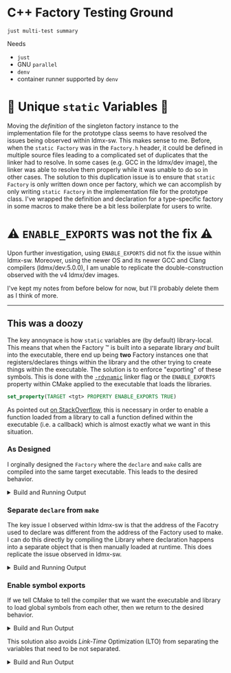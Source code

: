 # C++ Factory Testing Ground

```
just multi-test summary
```

Needs
- `just`
- GNU `parallel`
- `denv`
- container runner supported by `denv`

# :tada: Unique `static` Variables :tada:
Moving the _definition_ of the singleton factory instance to the implementation file
for the prototype class seems to have resolved the issues being observed within ldmx-sw.
This makes sense to me. Before, when the `static Factory` was in the `Factory.h` header,
it could be defined in multiple source files leading to a complicated set of duplicates
that the linker had to resolve. In some cases (e.g. GCC in the ldmx/dev image), the linker
was able to resolve them properly while it was unable to do so in other cases.
The solution to this duplication issue is to ensure that `static Factory` is only written down
once per factory, which we can accomplish by only writing `static Factory` in the implementation file
for the prototype class. I've wrapped the definition and declaration for a type-specific factory
in some macros to make there be a bit less boilerplate for users to write.

# :warning: `ENABLE_EXPORTS` was not the fix :warning:

Upon further investigation, using `ENABLE_EXPORTS` did not fix the issue within ldmx-sw.
Moreover, using the newer OS and its newer GCC and Clang compilers (ldmx/dev:5.0.0), I am unable to replicate
the double-construction observed with the v4 ldmx/dev images.

I've kept my notes from before below for now, but I'll probably delete them as I think of more.

---

## This was a doozy
The key annoynace is how `static` variables are (by default) library-local.
This means that when the Factory :tm: is built into a separate library
_and_ built into the executable, there end up being **two** Factory instances
one that registers/declares things within the library and the other trying
to create things within the executable.
The solution is to enforce "exporting" of these symbols.
This is done with the
[`-rdynamic`](https://gcc.gnu.org/onlinedocs/gcc/Link-Options.html#index-rdynamic)
linker flag or the `ENABLE_EXPORTS` property within CMake applied to the executable
that loads the libraries.
```cmake
set_property(TARGET <tgt> PROPERTY ENABLE_EXPORTS TRUE)
```
As pointed out [on StackOverflow](https://stackoverflow.com/a/60768340),
this is necessary in order to enable a function loaded from a library to
call a function defined within the executable (i.e. a callback) which is
almost exactly what we want in this situation.


### As Designed
I orginally designed the `Factory` where the `declare` and `make` calls
are compiled into the same target executable.
This leads to the desired behavior.

<details>

  <summary>Build and Running Output</summary>

```
tom@appa:~/code/ldmx/1465-lto$ just build 0-as-designed -DSEPARATE_LIB=OFF
denv cmake -B build/0-as-designed -S . -DSEPARATE_LIB=OFF
-- The CXX compiler identification is GNU 11.4.0
-- Detecting CXX compiler ABI info
-- Detecting CXX compiler ABI info - done
-- Check for working CXX compiler: /usr/bin/c++ - skipped
-- Detecting CXX compile features
-- Detecting CXX compile features - done
-- Configuring done
-- Generating done
-- Build files have been written to: /home/tom/code/ldmx/1465-lto/build/0-as-designed
denv cmake --build build/0-as-designed
[ 20%] Building CXX object CMakeFiles/fave-things.dir/fave_things.cpp.o
[ 40%] Building CXX object CMakeFiles/fave-things.dir/Book.cpp.o
[ 60%] Building CXX object CMakeFiles/fave-things.dir/Album.cpp.o
[ 80%] Building CXX object CMakeFiles/fave-things.dir/Podcast.cpp.o
[100%] Linking CXX executable fave-things
[100%] Built target fave-things
tom@appa:~/code/ldmx/1465-lto$ just run 0-as-designed
denv cmake -B build/0-as-designed -S . 
-- Configuring done
-- Generating done
-- Build files have been written to: /home/tom/code/ldmx/1465-lto/build/0-as-designed
denv cmake --build build/0-as-designed
Consolidate compiler generated dependencies of target fave-things
[100%] Built target fave-things
denv build/0-as-designed/fave-things build/0-as-designed/libLibrary.so Book
Factory(0x559d6384e2c0)
Factory(0x559d6384e2c0): declare Book
Factory(0x559d6384e2c0): declare Album
Factory(0x559d6384e2c0): declare Podcast
From executable: library compiled into executable
Factory(0x559d6384e2c0): make Book
Poverty, By America
~Factory(0x559d6384e2c0)
```

</details>

### Separate `declare` from `make`
The key issue I observed within ldmx-sw is that the address of the Facotry used to declare
was different from the address of the Factory used to make.
I can do this directly by compiling the Library where declaration happens into a separate
object that is then manually loaded at runtime.
This does replicate the issue observed in ldmx-sw.

<details>

  <summary>Build and Running Output</summary>

```
tom@appa:~/code/ldmx/1465-lto$ just build 1-sep-make
denv cmake -B build/1-sep-make -S . 
-- The CXX compiler identification is GNU 11.4.0
-- Detecting CXX compiler ABI info
-- Detecting CXX compiler ABI info - done
-- Check for working CXX compiler: /usr/bin/c++ - skipped
-- Detecting CXX compile features
-- Detecting CXX compile features - done
-- Configuring done
-- Generating done
-- Build files have been written to: /home/tom/code/ldmx/1465-lto/build/1-sep-make
denv cmake --build build/1-sep-make
[ 16%] Building CXX object CMakeFiles/Library.dir/Book.cpp.o
[ 33%] Building CXX object CMakeFiles/Library.dir/Album.cpp.o
[ 50%] Building CXX object CMakeFiles/Library.dir/Podcast.cpp.o
[ 66%] Linking CXX shared library libLibrary.so
[ 66%] Built target Library
[ 83%] Building CXX object CMakeFiles/fave-things.dir/fave_things.cpp.o
[100%] Linking CXX executable fave-things
[100%] Built target fave-things
tom@appa:~/code/ldmx/1465-lto$ just run 1-sep-make
denv cmake -B build/1-sep-make -S . 
-- Configuring done
-- Generating done
-- Build files have been written to: /home/tom/code/ldmx/1465-lto/build/1-sep-make
denv cmake --build build/1-sep-make
Consolidate compiler generated dependencies of target Library
[ 66%] Built target Library
Consolidate compiler generated dependencies of target fave-things
[100%] Built target fave-things
denv build/1-sep-make/fave-things build/1-sep-make/libLibrary.so Book
From executable: Factory(0x55833d9262c0)
manually loading library
Factory(0x7f4bd6d3a9e0)
Factory(0x7f4bd6d3a9e0): declare Book
Factory(0x7f4bd6d3a9e0): declare Album
Factory(0x7f4bd6d3a9e0): declare Podcast
done loading library
Factory(0x55833d9262c0): make Book
ERROR: An object named Book has not been declared.
~Factory(0x7f4bd6d3a9e0)
~Factory(0x55833d9262c0)
```

</details>


### Enable symbol exports
If we tell CMake to tell the compiler that we want the executable and library
to load global symbols from each other, then we return to the desired behavior.

<details>

<summary>Build and Run Output</summary>

```
tom@appa:~/code/ldmx/1465-lto$ just build 2-sep-make-with-export -DENABLE_SYMB_EXPORTS=ON
denv cmake -B build/2-sep-make-with-export -S . -DENABLE_SYMB_EXPORTS=ON
-- The CXX compiler identification is GNU 11.4.0
-- Detecting CXX compiler ABI info
-- Detecting CXX compiler ABI info - done
-- Check for working CXX compiler: /usr/bin/c++ - skipped
-- Detecting CXX compile features
-- Detecting CXX compile features - done
-- Configuring done
-- Generating done
-- Build files have been written to: /home/tom/code/ldmx/1465-lto/build/2-sep-make-with-export
denv cmake --build build/2-sep-make-with-export
[ 16%] Building CXX object CMakeFiles/Library.dir/Book.cpp.o
[ 33%] Building CXX object CMakeFiles/Library.dir/Album.cpp.o
[ 50%] Building CXX object CMakeFiles/Library.dir/Podcast.cpp.o
[ 66%] Linking CXX shared library libLibrary.so
[ 66%] Built target Library
[ 83%] Building CXX object CMakeFiles/fave-things.dir/fave_things.cpp.o
[100%] Linking CXX executable fave-things
[100%] Built target fave-things
tom@appa:~/code/ldmx/1465-lto$ just run 2-sep-make-with-export
denv cmake -B build/2-sep-make-with-export -S . 
-- Configuring done
-- Generating done
-- Build files have been written to: /home/tom/code/ldmx/1465-lto/build/2-sep-make-with-export
denv cmake --build build/2-sep-make-with-export
Consolidate compiler generated dependencies of target Library
[ 66%] Built target Library
Consolidate compiler generated dependencies of target fave-things
[100%] Built target fave-things
denv build/2-sep-make-with-export/fave-things build/2-sep-make-with-export/libLibrary.so Book
From executable: Factory(0x55e13651d2c0)
manually loading library
Factory(0x55e13651d2c0): declare Book
Factory(0x55e13651d2c0): declare Album
Factory(0x55e13651d2c0): declare Podcast
done loading library
Factory(0x55e13651d2c0): make Book
Poverty, By America
~Factory(0x55e13651d2c0)
```

</details>

This solution also avoids _Link-Time_ Optimization (LTO) from separating
the variables that need to be not separated.

<details>
<summary>Build and Run Output</summary>

```
tom@appa:~/code/ldmx/1465-lto$ just build 3-sep-make-with-export-and-lto -DENABLE_SYMB_EXPORTS=ON -DENABLE_LTO=ON                                                                           
denv cmake -B build/3-sep-make-with-export-and-lto -S . -DENABLE_SYMB_EXPORTS=ON -DENABLE_LTO=ON
-- The CXX compiler identification is GNU 11.4.0
-- Detecting CXX compiler ABI info
-- Detecting CXX compiler ABI info - done
-- Check for working CXX compiler: /usr/bin/c++ - skipped
-- Detecting CXX compile features
-- Detecting CXX compile features - done
-- Configuring done
-- Generating done
-- Build files have been written to: /home/tom/code/ldmx/1465-lto/build/3-sep-make-with-export-and-lto
denv cmake --build build/3-sep-make-with-export-and-lto
[ 16%] Building CXX object CMakeFiles/Library.dir/Book.cpp.o
[ 33%] Building CXX object CMakeFiles/Library.dir/Album.cpp.o
[ 50%] Building CXX object CMakeFiles/Library.dir/Podcast.cpp.o
[ 66%] Linking CXX shared library libLibrary.so
[ 66%] Built target Library
[ 83%] Building CXX object CMakeFiles/fave-things.dir/fave_things.cpp.o
[100%] Linking CXX executable fave-things
[100%] Built target fave-things
tom@appa:~/code/ldmx/1465-lto$ just run 3-sep-make-with-export-and-lto
denv cmake -B build/3-sep-make-with-export-and-lto -S . 
-- Configuring done
-- Generating done
-- Build files have been written to: /home/tom/code/ldmx/1465-lto/build/3-sep-make-with-export-and-lto
denv cmake --build build/3-sep-make-with-export-and-lto
Consolidate compiler generated dependencies of target Library
[ 66%] Built target Library
Consolidate compiler generated dependencies of target fave-things
[100%] Built target fave-things
denv build/3-sep-make-with-export-and-lto/fave-things build/3-sep-make-with-export-and-lto/libLibrary.so Book
From executable: Factory(0x5605ba4e8060)
manually loading library
Factory(0x5605ba4e8060): declare Podcast
Factory(0x5605ba4e8060): declare Album
Factory(0x5605ba4e8060): declare Book
done loading library
Factory(0x5605ba4e8060): make Book
Poverty, By America
~Factory(0x5605ba4e8060)
```

</details>
